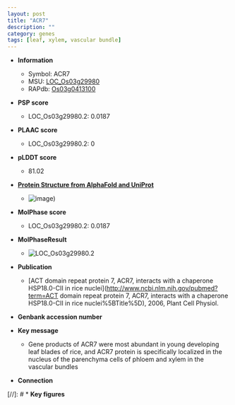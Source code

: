 ```yaml
---
layout: post
title: "ACR7"
description: ""
category: genes
tags: [leaf, xylem, vascular bundle]
---
```


* **Information**  
    + Symbol: ACR7  
    + MSU: [LOC_Os03g29980](http://rice.plantbiology.msu.edu/cgi-bin/ORF_infopage.cgi?orf=LOC_Os03g29980)  
    + RAPdb: [Os03g0413100](http://rapdb.dna.affrc.go.jp/viewer/gbrowse_details/irgsp1?name=Os03g0413100)  

* **PSP score**  
    + LOC_Os03g29980.2: 0.0187 

* **PLAAC score**  
    + LOC_Os03g29980.2: 0 

* **pLDDT score**
    + 81.02

* **[Protein Structure from AlphaFold and UniProt](https://www.uniprot.org/uniprotkb/Q75IY1/entry#structure)**
    + ![image](https://ricepsp.github.io/images/Q7/AF-Q75IY1-F1.png))

* **MolPhase score**
    + LOC_Os03g29980.2: 0.0187

* **MolPhaseResult**
    + ![LOC_Os03g29980.2](https://ricepsp.github.io/pictures/LOC_Os03g/LOC_Os03g29980.2.png)

* **Publication**  
    + [ACT domain repeat protein 7, ACR7, interacts with a chaperone HSP18.0-CII in rice nuclei](http://www.ncbi.nlm.nih.gov/pubmed?term=ACT domain repeat protein 7, ACR7, interacts with a chaperone HSP18.0-CII in rice nuclei%5BTitle%5D), 2006, Plant Cell Physiol.

* **Genbank accession number**  

* **Key message**  
    + Gene products of ACR7 were most abundant in young developing leaf blades of rice, and ACR7 protein is specifically localized in the nucleus of the parenchyma cells of phloem and xylem in the vascular bundles

* **Connection**  

[//]: # * **Key figures**  


